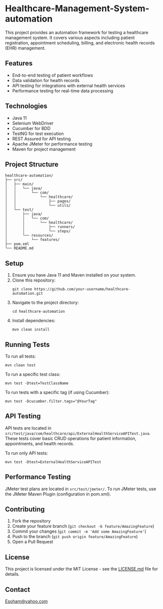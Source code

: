 # Healthcare-Management-System-automation
This project provides an automation framework for testing a healthcare management system. It covers various aspects including patient registration, appointment scheduling, billing, and electronic health records (EHR) management.

## Features

- End-to-end testing of patient workflows
- Data validation for health records
- API testing for integrations with external health services
- Performance testing for real-time data processing

## Technologies

- Java 11
- Selenium WebDriver
- Cucumber for BDD
- TestNG for test execution
- REST Assured for API testing
- Apache JMeter for performance testing
- Maven for project management

## Project Structure

```
healthcare-automation/
├── src/
│   ├── main/
│   │   └── java/
│   │       └── com/
│   │           └── healthcare/
│   │               ├── pages/
│   │               └── utils/
│   └── test/
│       ├── java/
│       │   └── com/
│       │       └── healthcare/
│       │           ├── runners/
│       │           └── steps/
│       └── resources/
│           └── features/
├── pom.xml
└── README.md
```

## Setup

1. Ensure you have Java 11 and Maven installed on your system.
2. Clone this repository:
   ```
   git clone https://github.com/your-username/healthcare-automation.git
   ```
3. Navigate to the project directory:
   ```
   cd healthcare-automation
   ```
4. Install dependencies:
   ```
   mvn clean install
   ```

## Running Tests

To run all tests:

```
mvn clean test
```

To run a specific test class:

```
mvn test -Dtest=TestClassName
```

To run tests with a specific tag (if using Cucumber):

```
mvn test -Dcucumber.filter.tags="@YourTag"
```

## API Testing

API tests are located in `src/test/java/com/healthcare/api/ExternalHealthServiceAPITest.java`. These tests cover basic CRUD operations for patient information, appointments, and health records.

To run only API tests:

```
mvn test -Dtest=ExternalHealthServiceAPITest
```

## Performance Testing

JMeter test plans are located in `src/test/jmeter/`. To run JMeter tests, use the JMeter Maven Plugin (configuration in pom.xml).

## Contributing

1. Fork the repository
2. Create your feature branch (`git checkout -b feature/AmazingFeature`)
3. Commit your changes (`git commit -m 'Add some AmazingFeature'`)
4. Push to the branch (`git push origin feature/AmazingFeature`)
5. Open a Pull Request

## License

This project is licensed under the MIT License - see the [LICENSE.md](LICENSE.md) file for details.

## Contact
Esoham@yahoo.com
